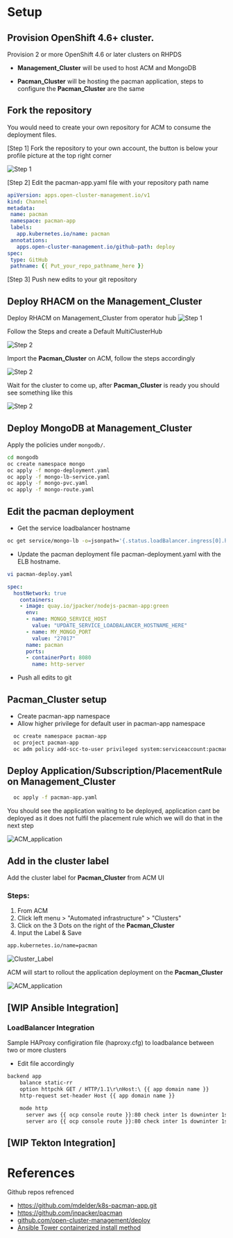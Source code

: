 

# Setup

## Provision OpenShift 4.6+ cluster.
Provision 2 or more OpenShift 4.6 or later clusters on RHPDS
- **Management_Cluster** will be used to host ACM and MongoDB

- **Pacman_Cluster** will be hosting the pacman application, steps to configure the **Pacman_Cluster** are the same


## Fork the repository

You would need to create your own repository for ACM to consume the deployment files.  

[Step 1] Fork the repository to your own account, the button is below your profile picture at the top right corner  

![Step 1](images/New_repo.png)

[Step 2] Edit the pacman-app.yaml file with your repository path name
 ```yaml
apiVersion: apps.open-cluster-management.io/v1
kind: Channel
metadata:
  name: pacman
  namespace: pacman-app
  labels:
    app.kubernetes.io/name: pacman
  annotations:
    apps.open-cluster-management.io/github-path: deploy
spec:
  type: GitHub
  pathname: {{ Put_your_repo_pathname_here }}
  ```

[Step 3] Push new edits to your git repository

## Deploy RHACM on the **Management_Cluster**

Deploy RHACM on Management_Cluster from operator hub
![Step 1](images/ACM_operator_01.png)

Follow the Steps and create a Default MultiClusterHub

![Step 2](images/ACM_operator_02.png)

Import the **Pacman_Cluster** on ACM, follow the steps accordingly

![Step 2](images/ACM_import_cluster_01.png)

Wait for the cluster to come up, after **Pacman_Cluster** is ready you should see something like this

![Step 2](images/ACM_import_cluster_02.png)

## Deploy MongoDB at **Management_Cluster**

Apply the policies under `mongodb/`.

  ```bash
  cd mongodb
  oc create namespace mongo
  oc apply -f mongo-deployment.yaml
  oc apply -f mongo-lb-service.yaml
  oc apply -f mongo-pvc.yaml
  oc apply -f mongo-route.yaml
  ```
## Edit the pacman deployment
* Get the service loadbalancer hostname


```bash
oc get service/mongo-lb -o=jsonpath='{.status.loadBalancer.ingress[0].hostname}' -n mongo
```
* Update the pacman deployment file pacman-deployment.yaml with the ELB hostname.

```bash
vi pacman-deploy.yaml
```

```yaml
spec:
  hostNetwork: true
    containers:
    - image: quay.io/jpacker/nodejs-pacman-app:green
      env:
      - name: MONGO_SERVICE_HOST
        value: "UPDATE_SERVICE_LOADBALANCER_HOSTNAME_HERE"
      - name: MY_MONGO_PORT
        value: "27017"
      name: pacman
      ports:
      - containerPort: 8080
        name: http-server
```
  * Push all edits to git

## **Pacman_Cluster** setup
* Create pacman-app namespace
* Allow higher privilege for default user in pacman-app namespace

```bash
  oc create namespace pacman-app
  oc project pacman-app
  oc adm policy add-scc-to-user privileged system:serviceaccount:pacman-app:default
```

## Deploy Application/Subscription/PlacementRule on **Management_Cluster**
```bash
  oc apply -f pacman-app.yaml
  ```

You should see the application waiting to be deployed, application cant be deployed as it does not fulfil the placement rule which we will do that in the next step

![ACM_application](images/ACM_app_01.png)


## Add in the cluster label
Add the cluster label for **Pacman_Cluster** from ACM UI
### Steps: 
1. From ACM
2. Click left menu > "Automated infrastructure" > "Clusters"
3. Click on the 3 Dots on the right of the **Pacman_Cluster**
4. Input the Label & Save
```bash
app.kubernetes.io/name=pacman
```
![Cluster_Label](images/ACM_Cluster_label_01.png)

ACM will start to rollout the application deployment on the **Pacman_Cluster**

![ACM_application](images/ACM_app_02.png)

## [WIP Ansible Integration]

### LoadBalancer Integration

Sample HAProxy configiration file (haproxy.cfg) to loadbalance between two or more clusters
* Edit file accordingly
```bash
backend app
    balance static-rr
    option httpchk GET / HTTP/1.1\r\nHost:\ {{ app domain name }}
    http-request set-header Host {{ app domain name }}
    
    mode http
      server aws {{ ocp console route }}:80 check inter 1s downinter 1s fall 1 rise 1 weight 10 #aws
      server aro {{ ocp console route }}:80 check inter 1s downinter 1s fall 1 rise 1 weight 10 #aro
```

## [WIP Tekton Integration]


# References

Github repos refrenced
- https://github.com/mdelder/k8s-pacman-app.git
- https://github.com/jnpacker/pacman
- [github.com/open-cluster-management/deploy](https://github.com/open-cluster-management/deploy)
- [Ansible Tower containerized install method](https://releases.ansible.com/ansible-tower/setup_openshift/)


